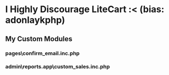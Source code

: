 # I Highly Discourage LiteCart :< (bias: adonlaykphp)
## My Custom Modules
### pages\confirm_email.inc.php
### admin\reports.app\custom_sales.inc.php